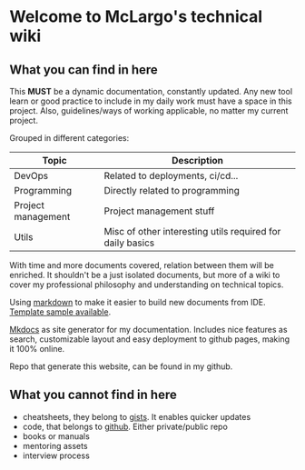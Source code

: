 # Welcome to McLargo's technical wiki

## What you can find in here

This **MUST** be a dynamic documentation, constantly updated. Any new tool learn or good practice to include in my daily work must have a space in this project. Also, guidelines/ways of working applicable, no matter my current project.

Grouped in different categories:

| Topic              | Description                                               |
| ------------------ | --------------------------------------------------------- |
| DevOps             | Related to deployments, ci/cd...                          |
| Programming        | Directly related to programming                           |
| Project management | Project management stuff                                  |
| Utils              | Misc of other interesting utils required for daily basics |

With time and more documents covered, relation between them will be enriched. It shouldn't be a just isolated documents, but more of a wiki to cover my professional philosophy and understanding on technical topics.

Using [markdown](https://gist.github.com/McLargo/44c180a217f1d6c05aeff43bec82ceaa) to make it easier to build new documents from IDE. [Template sample available](template).

[Mkdocs](https://www.mkdocs.org/) as site generator for my documentation. Includes nice features as search, customizable layout and easy deployment to github pages, making it 100% online.

Repo that generate this website, can be found in my github.

## What you cannot find in here

- cheatsheets, they belong to [gists](https://gist.github.com/McLargo). It enables quicker updates
- code, that belongs to [github](https://github.com/McLargo/). Either private/public repo
- books or manuals
- mentoring assets
- interview process
